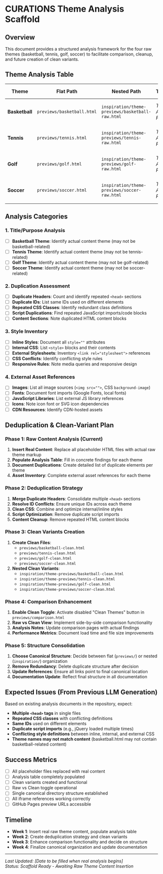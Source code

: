 # CURATIONS Theme Analysis Scaffold

## Overview
This document provides a structured analysis framework for the four raw themes (basketball, tennis, golf, soccer) to facilitate comparison, cleanup, and future creation of clean variants.

## Theme Analysis Table

| Theme | Flat Path | Nested Path | Title/Purpose | Duplication Level | Inline Styles | External Assets | Status |
|-------|-----------|-------------|---------------|-------------------|---------------|-----------------|---------|
| **Basketball** | `previews/basketball.html` | `inspiration/theme-previews/basketball-raw.html` | *TBD - Analysis Pending* | *TBD - Check for duplicate headers/sections* | *TBD - Inventory inline CSS* | *TBD - List external references* | 📝 Placeholder |
| **Tennis** | `previews/tennis.html` | `inspiration/theme-previews/tennis-raw.html` | *TBD - Analysis Pending* | *TBD - Check for duplicate headers/sections* | *TBD - Inventory inline CSS* | *TBD - List external references* | 📝 Placeholder |
| **Golf** | `previews/golf.html` | `inspiration/theme-previews/golf-raw.html` | *TBD - Analysis Pending* | *TBD - Check for duplicate headers/sections* | *TBD - Inventory inline CSS* | *TBD - List external references* | 📝 Placeholder |
| **Soccer** | `previews/soccer.html` | `inspiration/theme-previews/soccer-raw.html` | *TBD - Analysis Pending* | *TBD - Check for duplicate headers/sections* | *TBD - Inventory inline CSS* | *TBD - List external references* | 📝 Placeholder |

## Analysis Categories

### 1. Title/Purpose Analysis
- [ ] **Basketball Theme**: Identify actual content theme (may not be basketball-related)
- [ ] **Tennis Theme**: Identify actual content theme (may not be tennis-related)
- [ ] **Golf Theme**: Identify actual content theme (may not be golf-related)
- [ ] **Soccer Theme**: Identify actual content theme (may not be soccer-related)

### 2. Duplication Assessment
- [ ] **Duplicate Headers**: Count and identify repeated `<head>` sections
- [ ] **Duplicate IDs**: List same IDs used on different elements
- [ ] **Repeated CSS Classes**: Identify redundant class definitions
- [ ] **Script Duplications**: Find repeated JavaScript imports/code blocks
- [ ] **Content Sections**: Note duplicated HTML content blocks

### 3. Style Inventory
- [ ] **Inline Styles**: Document all `style=""` attributes
- [ ] **Internal CSS**: List `<style>` blocks and their contents
- [ ] **External Stylesheets**: Inventory `<link rel="stylesheet">` references
- [ ] **CSS Conflicts**: Identify conflicting style rules
- [ ] **Responsive Rules**: Note media queries and responsive design

### 4. External Asset References
- [ ] **Images**: List all image sources (`<img src="">`, CSS `background-image`)
- [ ] **Fonts**: Document font imports (Google Fonts, local fonts)
- [ ] **JavaScript Libraries**: List external JS library references
- [ ] **Icons**: Note icon font or SVG icon dependencies
- [ ] **CDN Resources**: Identify CDN-hosted assets

## Deduplication & Clean-Variant Plan

### Phase 1: Raw Content Analysis (Current)
1. **Insert Real Content**: Replace all placeholder HTML files with actual raw theme markup
2. **Populate Analysis Table**: Fill in concrete findings for each theme
3. **Document Duplications**: Create detailed list of duplicate elements per theme
4. **Asset Inventory**: Complete external asset references for each theme

### Phase 2: Deduplication Strategy
1. **Merge Duplicate Headers**: Consolidate multiple `<head>` sections
2. **Resolve ID Conflicts**: Ensure unique IDs across each theme
3. **Clean CSS**: Combine and optimize internal/inline styles
4. **Script Optimization**: Remove duplicate script imports
5. **Content Cleanup**: Remove repeated HTML content blocks

### Phase 3: Clean Variants Creation
1. **Create Clean Files**: 
   - `previews/basketball-clean.html`
   - `previews/tennis-clean.html` 
   - `previews/golf-clean.html`
   - `previews/soccer-clean.html`
2. **Nested Clean Variants**:
   - `inspiration/theme-previews/basketball-clean.html`
   - `inspiration/theme-previews/tennis-clean.html`
   - `inspiration/theme-previews/golf-clean.html` 
   - `inspiration/theme-previews/soccer-clean.html`

### Phase 4: Comparison Enhancement
1. **Enable Clean Toggle**: Activate disabled "Clean Themes" button in `previews/comparison.html`
2. **Raw vs Clean View**: Implement side-by-side comparison functionality
3. **Analysis Notes**: Update comparison pages with actual findings
4. **Performance Metrics**: Document load time and file size improvements

### Phase 5: Structure Consolidation
1. **Choose Canonical Structure**: Decide between flat (`previews/`) or nested (`inspiration/`) organization
2. **Remove Redundancy**: Delete duplicate structure after decision
3. **Update References**: Ensure all links point to final canonical location
4. **Documentation Update**: Reflect final structure in all documentation

## Expected Issues (From Previous LLM Generation)

Based on existing analysis documents in the repository, expect:

- **Multiple `<head>` tags** in single files
- **Repeated CSS classes** with conflicting definitions  
- **Same IDs** used on different elements
- **Duplicate script imports** (e.g., jQuery loaded multiple times)
- **Conflicting style definitions** between inline, internal, and external CSS
- **Theme names may not match content** (basketball.html may not contain basketball-related content)

## Success Metrics

- [ ] All placeholder files replaced with real content
- [ ] Analysis table completely populated
- [ ] Clean variants created and functional
- [ ] Raw vs Clean toggle operational
- [ ] Single canonical directory structure established
- [ ] All iframe references working correctly
- [ ] GitHub Pages preview URLs accessible

## Timeline

- **Week 1**: Insert real raw theme content, populate analysis table
- **Week 2**: Create deduplication strategy and clean variants
- **Week 3**: Enhance comparison functionality and decide on structure
- **Week 4**: Finalize canonical organization and update documentation

---

*Last Updated: [Date to be filled when real analysis begins]*  
*Status: Scaffold Ready - Awaiting Raw Theme Content Insertion*